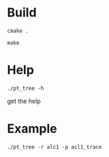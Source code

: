 # Build
```
cmake .
```
```
make
```

# Help
```
./pt_tree -h
```
get the help

# Example
```
./pt_tree -r alc1 -p acl1_trace
```
